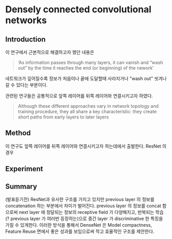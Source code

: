 # Densely connected convolutional networks

## Introduction

이 연구에서 근본적으로 해결하고자 했던 내용은 

> ‘As information passes through many layers, it can vanish and “wash out” by the time it reaches the end (or beginning) of the nework’

네트워크가 깊어질수록 정보가 처음이나 끝에 도달할때 사라지거나 "wash out" 씻겨나갈 수 있다는 부분이다. 

관련된 연구들은 공통적으로 앞쪽 레이어를 뒤쪽 레이어와 연결시키고자 하였다.

>Although these different approaches vary in network topology and training procedure, they all share a key characteristic: they create short paths from early layers to later layers

## Method

이 연구도 앞쪽 레이어를 뒤쪽 레이어와 연결시키고자 하는데에서 출발한다.
ResNet 의 경우 

## Experiment

## Summary

(발표듣기전) ResNet과 유사한 구조를 가지고 있지만 previous layer 의 정보를 concatenation 하는 부분에서 차이가 벌어진다.
previous layer 의 정보를 concat 함으로써 next layer 에 정달되는 정보의 receptive field 가 다양해지고, 반복되는 학습(? previous layer 가 여러번 등장하는)으로 중간 layer 가 discriminative
한 특징을 가질 수 있게한다.
이러한 방식을 통해서 DenseNet 은 Model compactness, Feature Reuse 면에서 좋은 성과를 보임으로써 작고 효율적인 구조를 제안한다.

